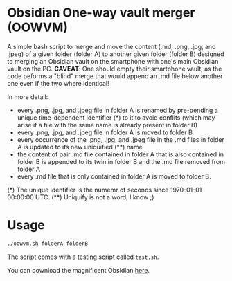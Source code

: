 # Obsidian One-way vault merger (OOWVM)
A simple bash script to merge and move the content (.md, .png, .jpg, and .jpeg) of a given folder (folder A) to another given folder (folder B) designed to merging an Obsidian vault on the smartphone with one's main Obsidian vault on the PC.
**CAVEAT**: One should empty their smartphone vault, as the code peforms a "blind" merge that would append an .md file below another one even if the two where identical!

In more detail:
- every .png, .jpg, and .jpeg file in folder A is renamed by pre-pending a unique time-dependent identifier (*) to it to avoid conflits (which may arise if a file with the same name is already present in folder B)
- every .png, .jpg, and .jpeg file in folder A is moved to folder B
- every occurrence of the .png, .jpg, and .jpeg file in the .md files in folder A is updated to its new uniquified (**) name
- the content of pair .md file contained in folder A that is also contained in folder B is appended to its twin in folder B and the .md file removed from folder A
- every .md file that is only contained in folder A is moved to folder B.

(*) The unique identifier is the numemr of seconds since 1970-01-01 00:00:00 UTC.
(**) Uniquify is not a word, I know ;)

# Usage
```bash
./oowvm.sh folderA folderB
```
The script comes with a testing script called `test.sh`.

You can download the magnificent Obsidian [here](https://obsidian.md).
